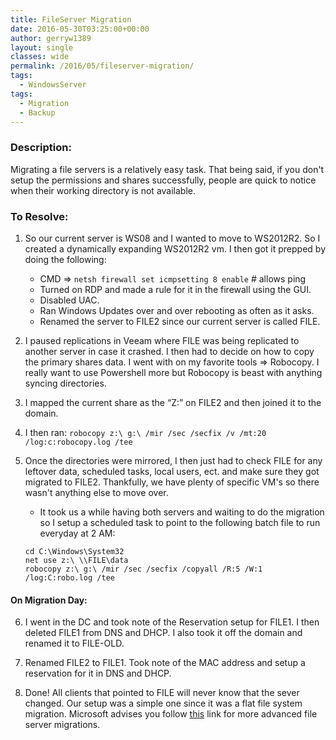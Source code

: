 ```yaml
---
title: FileServer Migration
date: 2016-05-30T03:25:00+00:00
author: gerryw1389
layout: single
classes: wide
permalink: /2016/05/fileserver-migration/
tags:
  - WindowsServer
tags:
  - Migration
  - Backup
---
```

<!--more-->

### Description:

Migrating a file servers is a relatively easy task. That being said, if you don't setup the permissions and shares successfully, people are quick to notice when their working directory is not available.

### To Resolve:

1. So our current server is WS08 and I wanted to move to WS2012R2. So I created a dynamically expanding WS2012R2 vm. I then got it prepped by doing the following:

   - CMD => `netsh firewall set icmpsetting 8 enable` # allows ping  
   - Turned on RDP and made a rule for it in the firewall using the GUI.  
   - Disabled UAC.  
   - Ran Windows Updates over and over rebooting as often as it asks.  
   - Renamed the server to FILE2 since our current server is called FILE.

2. I paused replications in Veeam where FILE was being replicated to another server in case it crashed. I then had to decide on how to copy the primary shares data. I went with on my favorite tools => Robocopy. I really want to use Powershell more but Robocopy is beast with anything syncing directories.

3. I mapped the current share as the &#8220;Z:&#8221; on FILE2 and then joined it to the domain.

4. I then ran: `robocopy z:\ g:\ /mir /sec /secfix /v /mt:20 /log:c:robocopy.log /tee`

5. Once the directories were mirrored, I then just had to check FILE for any leftover data, scheduled tasks, local users, ect. and make sure they got migrated to FILE2. Thankfully, we have plenty of specific VM's so there wasn't anything else to move over.

   - It took us a while having both servers and waiting to do the migration so I setup a scheduled task to point to the following batch file to run everyday at 2 AM:

   ```escape
   cd C:\Windows\System32  
   net use z:\ \\FILE\data  
   robocopy z:\ g:\ /mir /sec /secfix /copyall /R:5 /W:1 /log:C:robo.log /tee
   ```

#### On Migration Day:

6. I went in the DC and took note of the Reservation setup for FILE1. I then deleted FILE1 from DNS and DHCP. I also took it off the domain and renamed it to FILE-OLD.

7. Renamed FILE2 to FILE1. Took note of the MAC address and setup a reservation for it in DNS and DHCP.

8. Done! All clients that pointed to FILE will never know that the sever changed. Our setup was a simple one since it was a flat file system migration. Microsoft advises you follow [this](https://technet.microsoft.com/en-us/library/jj863566.aspx) link for more advanced file server migrations.